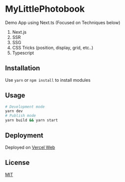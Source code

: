 # MyLittlePhotobook

Demo App using Next.ts (Focused on Techniques below)

1. Next.js
2. SSR
3. SSG
4. CSS Tricks (position, display, grid, etc..)
5. Typescript

## Installation

Use `yarn` or `npm install` to install modules

## Usage

```bash
# Development mode
yarn dev
# Publish mode
yarn build && yarn start
```

## Deployment

Deployed on [Vercel Web](https://my-little-photobook-d7nd7hk7z-anxi0.vercel.app/)

## License

[MIT](https://choosealicense.com/licenses/mit/)
